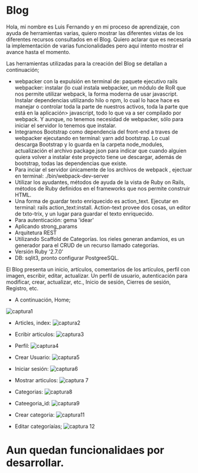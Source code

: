 
# Blog
Hola, mi nombre es Luis Fernando y en mi proceso de aprendizaje, con ayuda de herramientas varias, quiero mostrar las diferentes vistas de los diferentes recursos consultados en el Blog. Quiero aclarar que es necesaria la implementación de varias funcionalidades pero aquí intento mostrar el avance hasta el momento.

Las herramientas utilizadas para la creación del Blog se detallan a continuación;
- webpacker con la expulsión en terminal de: paquete ejecutivo rails webpacker: instalar (lo cual instala webpacker, un módulo de RoR que nos permite utilizar webpack, la forma moderna de usar javascript. Instalar dependencias utilizando hilo o npm, lo cual lo hace hace es manejar o controlar toda la parte de nuestros activos, toda la parte que está en la aplicación> javascript, todo lo que va a ser compilado por webpack. Y aunque, no tenemos necesidad de webpacker, sólo para iniciar el servidor lo tenemos que instalar.
- Integramos Bootstrap como dependencia del front-end a traves de webpacker ejecutando en terminal: yarn add bootstrap. Lo cual descarga Bootstrap y lo guarda en la carpeta node_modules, actualización el archivo package.json para indicar que cuando alguien quiera volver a instalar éste proyecto tiene ue descargar, además de bootstrap, todas las dependencias que existe.
- Para inciar el servidor únicamente de los archivos de webpack , ejectuar en terminal: ./bin/webpack-dev-server
- Utilizar los ayudantes, métodos de ayuda de la vista de Ruby on Rails, métodos  de Ruby definidos en el frameworks que nos permite construir HTML.
- Una forma de guardar texto enriquecido es action_text. Ejecutar en terminal: rails action_text:install.
Action-text provee dos cosas, un editor de txto-trix, y un lugar para guardar el texto enriquecido.
- Para autenticación: gema 'idear'
- Aplicando strong_params
-  Arquitetura REST
- Utilizando Scaffold de Categorías. los rieles generan andamios, es un generador para el CRUD de un recurso llamado categorías.
- Versión Ruby '2.7.0'
- DB: sqlit3, pronto configurar PostgreeSQL.

El Blog presenta un inicio, artículos, comentarios de los artículos, perfil con imagen, escribir, editar, actualizar. Un perfil de usuario, autenticación para modificar, crear, actualizar, etc., Inicio de sesión, Cierres de sesión, Registro, etc.
- A continuación, Home;

![captura1](https://github.com/fernanluis/Blog/blob/master/home.png)

-  Articles, index:
![captura2](https://github.com/fernanluis/Blog/blob/master/articles.png)

- Ecribir articulos:
![captura3](https://github.com/fernanluis/Blog/blob/master/create_article.png)

- Perfil:
![captura4](https://github.com/fernanluis/Blog/blob/master/perfil.png)

- Crear Usuario:
![captura5](https://github.com/fernanluis/Blog/blob/master/create_user.png)

- Iniciar sesión:
![captura6](https://github.com/fernanluis/Blog/blob/master/iniciar_sesion.png)

- Mostrar articulos:
![captura 7](https://github.com/fernanluis/Blog/blob/master/show.png)

-  Categorias:
![captura8](https://github.com/fernanluis/Blog/blob/master/categories.png)

- Cateegoria_id:
![captura9](https://github.com/fernanluis/Blog/blob/master/categories_id.png)

- Crear categoria:
![captura11](https://github.com/fernanluis/Blog/blob/master/category_new.png)

- Editar categoríaías;
![captura 12](https://github.com/fernanluis/Blog/blob/master/category_edit.png)

# Aun quedan funcionalidaes por desarrollar.
